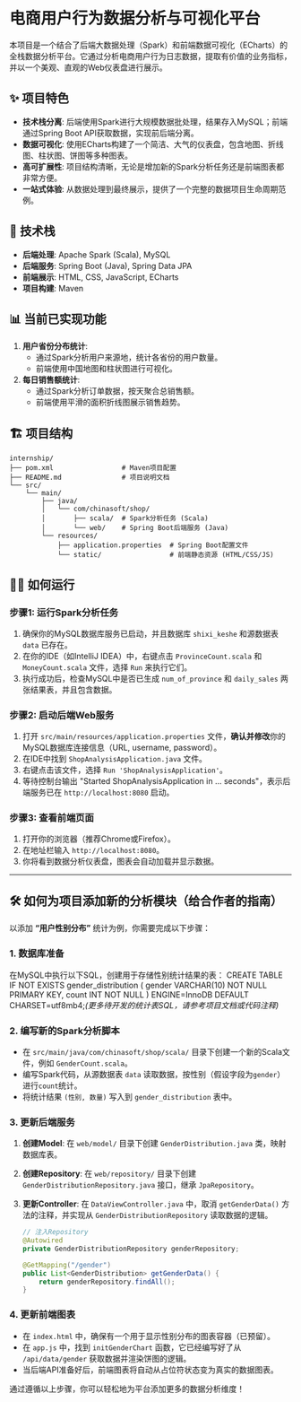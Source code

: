 # 电商用户行为数据分析与可视化平台

本项目是一个结合了后端大数据处理（Spark）和前端数据可视化（ECharts）的全栈数据分析平台。它通过分析电商用户行为日志数据，提取有价值的业务指标，并以一个美观、直观的Web仪表盘进行展示。

## ✨ 项目特色

- **技术栈分离**: 后端使用Spark进行大规模数据批处理，结果存入MySQL；前端通过Spring Boot API获取数据，实现前后端分离。
- **数据可视化**: 使用ECharts构建了一个简洁、大气的仪表盘，包含地图、折线图、柱状图、饼图等多种图表。
- **高可扩展性**: 项目结构清晰，无论是增加新的Spark分析任务还是前端图表都非常方便。
- **一站式体验**: 从数据处理到最终展示，提供了一个完整的数据项目生命周期范例。

## 🚀 技术栈

- **后端处理**: Apache Spark (Scala), MySQL
- **后端服务**: Spring Boot (Java), Spring Data JPA
- **前端展示**: HTML, CSS, JavaScript, ECharts
- **项目构建**: Maven

## 📊 当前已实现功能

1.  **用户省份分布统计**:
    -   通过Spark分析用户来源地，统计各省份的用户数量。
    -   前端使用中国地图和柱状图进行可视化。
2.  **每日销售额统计**:
    -   通过Spark分析订单数据，按天聚合总销售额。
    -   前端使用平滑的面积折线图展示销售趋势。

## 🏗️ 项目结构


    internship/
    ├── pom.xml                 # Maven项目配置
    ├── README.md               # 项目说明文档
    └── src/
        └── main/
            ├── java/
            │   └── com/chinasoft/shop/
            │       ├── scala/  # Spark分析任务 (Scala)
            │       └── web/    # Spring Boot后端服务 (Java)
            └── resources/
                ├── application.properties  # Spring Boot配置文件
                └── static/                 # 前端静态资源 (HTML/CSS/JS)
    

## 🏃‍♀️ 如何运行

### 步骤1: 运行Spark分析任务

1.  确保你的MySQL数据库服务已启动，并且数据库 `shixi_keshe` 和源数据表 `data` 已存在。
2.  在你的IDE（如IntelliJ IDEA）中，右键点击 `ProvinceCount.scala` 和 `MoneyCount.scala` 文件，选择 `Run` 来执行它们。
3.  执行成功后，检查MySQL中是否已生成 `num_of_province` 和 `daily_sales` 两张结果表，并且包含数据。

### 步骤2: 启动后端Web服务

1.  打开 `src/main/resources/application.properties` 文件，**确认并修改**你的MySQL数据库连接信息（URL, username, password）。
2.  在IDE中找到 `ShopAnalysisApplication.java` 文件。
3.  右键点击该文件，选择 `Run 'ShopAnalysisApplication'`。
4.  等待控制台输出 "Started ShopAnalysisApplication in ... seconds"，表示后端服务已在 `http://localhost:8080` 启动。

### 步骤3: 查看前端页面

1.  打开你的浏览器（推荐Chrome或Firefox）。
2.  在地址栏输入 `http://localhost:8080`。
3.  你将看到数据分析仪表盘，图表会自动加载并显示数据。

---

## 🛠️ 如何为项目添加新的分析模块（给合作者的指南）

以添加 **“用户性别分布”** 统计为例，你需要完成以下步骤：

### 1. 数据库准备

在MySQL中执行以下SQL，创建用于存储性别统计结果的表：
CREATE TABLE IF NOT EXISTS gender_distribution (
  gender VARCHAR(10) NOT NULL PRIMARY KEY,
  count INT NOT NULL
) ENGINE=InnoDB DEFAULT CHARSET=utf8mb4;*(更多待开发的统计表SQL，请参考项目文档或代码注释)*

### 2. 编写新的Spark分析脚本

-   在 `src/main/java/com/chinasoft/shop/scala/` 目录下创建一个新的Scala文件，例如 `GenderCount.scala`。
-   编写Spark代码，从源数据表 `data` 读取数据，按性别（假设字段为`gender`）进行`count`统计。
-   将统计结果 `(性别, 数量)` 写入到 `gender_distribution` 表中。

### 3. 更新后端服务

1.  **创建Model**: 在 `web/model/` 目录下创建 `GenderDistribution.java` 类，映射数据库表。
2.  **创建Repository**: 在 `web/repository/` 目录下创建 `GenderDistributionRepository.java` 接口，继承 `JpaRepository`。
3.  **更新Controller**: 在 `DataViewController.java` 中，取消 `getGenderData()` 方法的注释，并实现从 `GenderDistributionRepository` 读取数据的逻辑。

    ```java
    // 注入Repository
    @Autowired
    private GenderDistributionRepository genderRepository;

    @GetMapping("/gender")
    public List<GenderDistribution> getGenderData() {
        return genderRepository.findAll();
    }
    ```

### 4. 更新前端图表

-   在 `index.html` 中，确保有一个用于显示性别分布的图表容器（已预留）。
-   在 `app.js` 中，找到 `initGenderChart` 函数，它已经编写好了从 `/api/data/gender` 获取数据并渲染饼图的逻辑。
-   当后端API准备好后，前端图表将自动从占位符状态变为真实的数据图表。

通过遵循以上步骤，你可以轻松地为平台添加更多的数据分析维度！
    